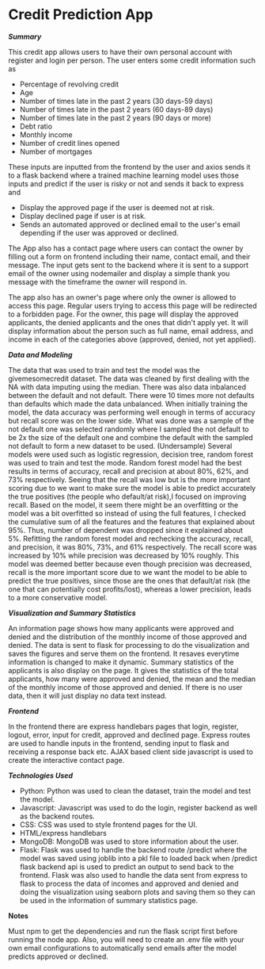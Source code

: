 # Credit Prediction App

***Summary***

This credit app allows users to have their own personal account with register and login per person. The user enters some credit information such as
- Percentage of revolving credit 
- Age
- Number of times late in the past 2 years (30 days-59 days) 
- Number of times late in the past 2 years (60 days-89 days) 
- Number of times late in the past 2 years (90 days or more)
- Debt ratio
- Monthly income
- Number of credit lines opened
- Number of mortgages 

These inputs are inputted from the frontend by the user and axios sends it to a flask backend where a trained machine learning model uses those inputs and predict if the user is risky or not and sends it back to express and 
- Display the approved page if the user is deemed not at risk.
- Display declined page if user is at risk.
- Sends an automated approved or declined email to the user's email depending if the user was approved or declined.

The App also has a contact page where users can contact the owner by filling out a form on frontend including their name, contact email, and their message. The input gets sent to the backend where it is sent to a support email of the owner using nodemailer and display a simple thank you message with the timeframe the owner will respond in.

The app also has an owner's page where only the owner is allowed to access this page. Regular users trying to access this page will be redirected to a forbidden page. For the owner, this page will display the approved applicants, the denied applicants and the ones that didn't apply yet. It will display information about the person such as full name, email address, and income in each of the categories above (approved, denied, not yet applied).

***Data and Modeling***

The data that was used to train and test the model was the givemesomecredit dataset. The data was cleaned by first dealing with the NA with data imputing using the median. There was also data inbalanced between the default and not default. There were 10 times more not defaults than defaults which made the data unbalanced. When initially training the model, the data accuracy was performing well enough in terms of accuracy but recall score was on the lower side. What was done was a sample of the not default one was selected randomly where I sampled the not default to be 2x the size of the default one and combine the default with the sampled not default to form a new dataset to be used. (Undersample) Several models were used such as logistic regression, decision tree, random forest was used to train and test the mode. Random forest model had the best results in terms of accuracy, recall and precision at about 80%, 62%, and 73% respectively. Seeing that the recall was low but is the more important scoring due to we want to make sure the model is able to predict accurately the true positives (the people who default/at risk),I focused on improving recall. Based on the model, it seem there might be an overfitting or the model was a bit overfitted so instead of using the full features, I checked the cumulative sum of all the features and the features that explained about 95%. Thus, number of dependent was dropped since it explained about 5%. Refitting the random forest model and rechecking the accuracy, recall, and precision, it was 80%, 73%, and 61% respectively. The recall score was increased by 10% while precision was decreased by 10% roughly. This model was deemed better because even though precision was decreased, recall is the more important score due to we want the model to be able to predict the true positives, since those are the ones that default/at risk (the one that can potentially cost profits/lost), whereas a lower precision, leads to a more conservative model. 

***Visualization and Summary Statistics***

An information page shows how many applicants were approved and denied and the distribution of the monthly income of those approved and denied. The data is sent to flask for processing to do the visualization and saves the figures and serve them on the frontend. It resaves everytime information is changed to make it dynamic. Summary statistics of the applicants is also display on the page. It gives the statistics of the total applicants, how many were approved and denied, the mean and the median of the monthly income of those approved and denied. If there is no user data, then it will just display no data text instead.

***Frontend***

In the frontend there are express handlebars pages that login, register, logout, error, input for credit, approved and declined page. Express routes are used to handle inputs in the frontend, sending input to flask and receiving a response back etc. AJAX based client side javascript is used to create the interactive contact page.

***Technologies Used***

- Python: Python was used to clean the dataset, train the model and test the model.
- Javascript: Javascript was used to do the login, register backend as well as the backend routes. 
- CSS: CSS was used to style frontend pages for the UI. 
- HTML/express handlebars
- MongoDB: MongoDB was used to store information about the user.
- Flask: Flask was used to handle the backend route /predict where the model was saved using joblib into a pkl file to loaded back when /predict flask backend api is used to predict an output to send back to the frontend. Flask was also used to handle the data sent from express to flask to process the data of incomes and approved and denied and doing the visualization using seaborn plots and saving them so they can be used in the information of summary statistics page.
  


**Notes**

  Must npm to get the dependencies and run the flask script first before running the node app. Also, you will need to create an .env file with your own email configurations to automatically send emails after the model predicts approved or declined. 


  
